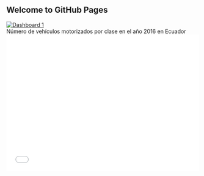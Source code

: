 ## Welcome to GitHub Pages
<div><div class='tableauPlaceholder' id='viz1539535156014' style='position: relative'><noscript><a href='#'><img alt='Dashboard 1 ' src='https:&#47;&#47;public.tableau.com&#47;static&#47;images&#47;In&#47;IncendiosForestales_0&#47;Dashboard1&#47;1_rss.png' style='border: none' /></a></noscript><object class='tableauViz'  style='display:none;'><param name='host_url' value='https%3A%2F%2Fpublic.tableau.com%2F' /> <param name='embed_code_version' value='3' /> <param name='site_root' value='' /><param name='name' value='IncendiosForestales_0&#47;Dashboard1' /><param name='tabs' value='no' /><param name='toolbar' value='yes' /><param name='static_image' value='https:&#47;&#47;public.tableau.com&#47;static&#47;images&#47;In&#47;IncendiosForestales_0&#47;Dashboard1&#47;1.png' /> <param name='animate_transition' value='yes' /><param name='display_static_image' value='yes' /><param name='display_spinner' value='yes' /><param name='display_overlay' value='yes' /><param name='display_count' value='yes' /><param name='filter' value='publish=yes' /></object></div>                <script type='text/javascript'>                    var divElement = document.getElementById('viz1539535156014');                    var vizElement = divElement.getElementsByTagName('object')[0];                    vizElement.style.minWidth='420px';vizElement.style.maxWidth='650px';vizElement.style.width='100%';vizElement.style.minHeight='587px';vizElement.style.maxHeight='887px';vizElement.style.height=(divElement.offsetWidth*0.75)+'px';                    var scriptElement = document.createElement('script');                    scriptElement.src = 'https://public.tableau.com/javascripts/api/viz_v1.js';                    vizElement.parentNode.insertBefore(scriptElement, vizElement);                </script></div>Número de vehículos motorizados por clase en el año 2016 en Ecuador<div><iframe id="datawrapper-chart-6SyMp" src="//datawrapper.dwcdn.net/6SyMp/2/" scrolling="no" frameborder="0" allowtransparency="true" style="width: 0; min-width: 100% !important;" height="358"></iframe><script type="text/javascript">if("undefined"==typeof window.datawrapper)window.datawrapper={};window.datawrapper["6SyMp"]={},window.datawrapper["6SyMp"].embedDeltas={"100":490,"200":464,"300":411,"400":385,"500":385,"700":358,"800":358,"900":358,"1000":358},window.datawrapper["6SyMp"].iframe=document.getElementById("datawrapper-chart-6SyMp"),window.datawrapper["6SyMp"].iframe.style.height=window.datawrapper["6SyMp"].embedDeltas[Math.min(1e3,Math.max(100*Math.floor(window.datawrapper["6SyMp"].iframe.offsetWidth/100),100))]+"px",window.addEventListener("message",function(a){if("undefined"!=typeof a.data["datawrapper-height"])for(var b in a.data["datawrapper-height"])if("6SyMp"==b)window.datawrapper["6SyMp"].iframe.style.height=a.data["datawrapper-height"][b]+"px"});</script></div>


